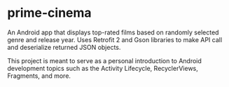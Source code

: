 # prime-cinema
An Android app that displays top-rated films based on randomly selected genre and release year. Uses Retrofit 2 and Gson libraries to make API call and deserialize returned JSON objects.

This project is meant to serve as a personal introduction to Android development topics such as the Activity Lifecycle, RecyclerViews, Fragments, and more.